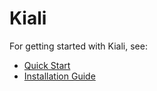 # Kiali

For getting started with Kiali, see:

* [Quick Start](https://kiali.io/docs/installation/quick-start/)
* [Installation Guide](https://kiali.io/docs/installation/installation-guide/)
